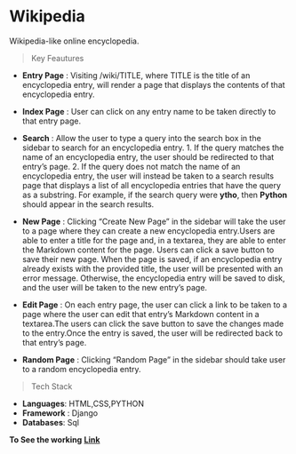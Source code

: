 # Wikipedia
Wikipedia-like online encyclopedia.

>Key Feautures

- **Entry Page** : Visiting /wiki/TITLE, where TITLE is the title of an encyclopedia entry, will render a page that displays the contents of that encyclopedia entry.

- **Index Page** : User can click on any entry name to be taken directly to that entry page.

- **Search** : Allow the user to type a query into the search box in the sidebar to search for an encyclopedia entry. 
               1. If the query matches the name of an encyclopedia entry, the user should be redirected to that entry’s page.
               2. If the query does not match the name of an encyclopedia entry, the user will instead be taken to a search results page that                           displays a list of all encyclopedia entries that have the query as a substring. For example, if the search query were **ytho**,                       then **Python** should appear in the search results.

- **New Page** : Clicking “Create New Page” in the sidebar will take the user to a page where they can create a new encyclopedia entry.Users are able to enter a title for the page and, in a textarea, they are able to enter the Markdown content for the page. Users can click a save button to save their new page. When the page is saved, if an encyclopedia entry already exists with the provided title, the user will be presented with an error message. Otherwise, the encyclopedia entry will be saved to disk, and the user will be taken to the new entry’s page.

- **Edit Page** : On each entry page, the user can click a link to be taken to a page where the user can edit that entry’s Markdown content in a textarea.The users can click the save button to save the changes made to the entry.Once the entry is saved, the user will be redirected back to that entry’s page.

- **Random Page** : Clicking “Random Page” in the sidebar should take user to a random encyclopedia entry.

>Tech Stack
- **Languages**: HTML,CSS,PYTHON
- **Framework** : Django
- **Databases**: Sql

**To See the working** **[Link](https://youtu.be/0RFpRVDDdRk)**
